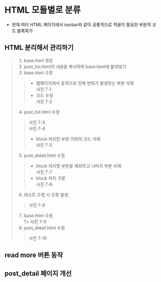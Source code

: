 

# HTML 모듈별로 분류
- 현재 여러 HTML 페이지에서 navbar와 같이 공통적으로 적용이 필요한 부분의 코드 블록화가 
## HTML 분리해서 관리하기
> 1. base.html 생성  
> 2. post_list.html의 내용을 복사하여 base.html에 붙여넣기  
> 3. base.html 수정  
>> - 웹페이지에서 동작으로 인해 변화가 발생하는 부분 삭제  
>> 사진 7-1
>> - 코드 수정  
>> 사진 7-2
> 4. post_list.html 수정  
>> 사진 7-3  
>> 사진 7-4  
>> - block 처리한 부분 이외의 코드 삭제  
>> 사진 7-5
> 5. post_detail.html 수정  
>> - block 처리할 부분을 제외하고 나머지 부분 삭제  
>> 사진 7-7
>> - block 처리 구문  
>> 사진 7-6
> 6. 테스트 수행 시 오류 발생  
>> 사진 7-8
> 7. base.html 수정  
?> 사진 7-9 
> 8. post_detail.html 수정  
>> 사진 7-10

## read more 버튼 동작
## post_detail 페이지 개선
